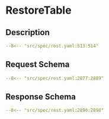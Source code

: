 # RestoreTable

## Description

```yaml
--8<-- "src/spec/rest.yaml:513:514"
```

## Request Schema

```yaml
--8<-- "src/spec/rest.yaml:2877:2889"
```

## Response Schema

```yaml
--8<-- "src/spec/rest.yaml:2890:2898"
```